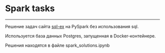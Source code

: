 # Spark tasks #---Решение задач сайта [sql-ex](https://www.sql-ex.ru/?Lang=0) на PySpark без использования sql.Используется база данных Postgres, запущенная в Docker-контейнере.Решения находятся в файле spark_solutions.ipynb